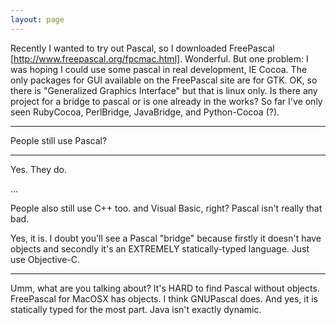 ```yaml
---
layout: page
---
```


Recently I wanted to try out Pascal, so I downloaded FreePascal [http://www.freepascal.org/fpcmac.html].
Wonderful.
But one problem: I was hoping I could use some pascal in real development, IE Cocoa. The only packages for GUI available on the FreePascal site are for GTK. OK, so there is "Generalized Graphics Interface" but that is linux only.
Is there any project for a bridge to pascal or is one already in the works? So far I've only seen RubyCocoa, PerlBridge, JavaBridge, and Python-Cocoa (?).

----

People still use Pascal?

----

Yes. They do.

...

People also still use C++  too. and Visual Basic, right? Pascal isn't really that bad. 

Yes, it is. I doubt you'll see a Pascal "bridge" because firstly it doesn't have objects and secondly it's an EXTREMELY statically-typed language. Just use Objective-C.

----

Umm, what are you talking about? It's HARD to find Pascal without objects. FreePascal for MacOSX has objects. I think GNUPascal does. 
And yes, it is statically typed for the most part. Java isn't exactly dynamic.

